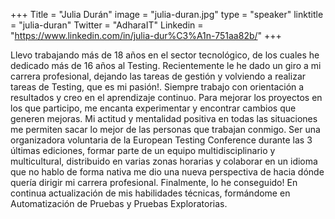 +++
Title = "Julia Durán"
image = "julia-duran.jpg"
type = "speaker"
linktitle = "julia-duran"
Twitter = "AdharaIT"
Linkedin = "https://www.linkedin.com/in/julia-dur%C3%A1n-751aa82b/"
+++
<link href="/events/2023-caceres/main.css" rel="stylesheet">
<script src="/events/2023-caceres/main.js"></script>

Llevo trabajando más de 18 años en el sector tecnológico, de los cuales he dedicado más de 16 años al Testing. Recientemente le he dado un giro a mi carrera profesional, dejando las tareas de gestión y volviendo a realizar tareas de Testing, que es mi pasión!. Siempre trabajo con orientación a resultados y creo en el aprendizaje continuo. Para mejorar los proyectos en los que participo, me encanta experimentar y encontrar cambios que generen mejoras. Mi actitud y mentalidad positiva en todas las situaciones me permiten sacar lo mejor de las personas que trabajan conmigo. Ser una organizadora voluntaria de la European Testing Conference durante las 3 últimas ediciones, formar parte de un equipo multidisciplinario y multicultural, distribuido en varias zonas horarias y colaborar en un idioma que no hablo de forma nativa me dio una nueva perspectiva de hacia dónde quería dirigir mi carrera profesional. Finalmente, lo he conseguido! En continua actualización de mis habilidades técnicas, formándome en Automatización de Pruebas y Pruebas Exploratorias.
